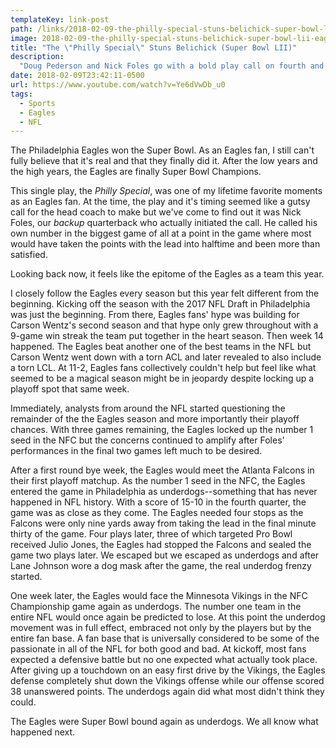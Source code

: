 ```yaml
---
templateKey: link-post
path: /links/2018-02-09-the-philly-special-stuns-belichick-super-bowl-lii-eagles-vs-patriots-nfl-turning-point
image: 2018-02-09-the-philly-special-stuns-belichick-super-bowl-lii-eagles-vs-patriots-nfl-turning-point.jpg
title: "The \"Philly Special\" Stuns Belichick (Super Bowl LII)"
description:
  "Doug Pederson and Nick Foles go with a bold play call on fourth and goal to defeat the New England Patriots in Super Bowl LII."
date: 2018-02-09T23:42:11-0500
url: https://www.youtube.com/watch?v=Ye6dVwDb_u0
tags:
  - Sports
  - Eagles
  - NFL
---
```

The Philadelphia Eagles won the Super Bowl. As an Eagles fan, I still can't fully believe that it's real and that they finally did it. After the low years and the high years, the Eagles are finally Super Bowl Champions.

This single play, the _Philly Special_, was one of my lifetime favorite moments as an Eagles fan. At the time, the play and it's timing seemed like a gutsy call for the head coach to make but we've come to find out it was Nick Foles, our _backup_ quarterback who actually initiated the call. He called his own number in the biggest game of all at a point in the game where most would have taken the points with the lead into halftime and been more than satisfied.

Looking back now, it feels like the epitome of the Eagles as a team this year.

I closely follow the Eagles every season but this year felt different from the beginning. Kicking off the season with the 2017 NFL Draft in Philadelphia was just the beginning. From there, Eagles fans' hype was building for Carson Wentz's second season and that hype only grew throughout with a 9-game win streak the team put together in the heart season. Then week 14 happened. The Eagles beat another one of the best teams in the NFL but Carson Wentz went down with a torn ACL and later revealed to also include a torn LCL. At 11-2, Eagles fans collectively couldn't help but feel like what seemed to be a magical season might be in jeopardy despite locking up a playoff spot that same week.

Immediately, analysts from around the NFL started questioning the remainder of the the Eagles season and more importantly their playoff chances. With three games remaining, the Eagles locked up the number 1 seed in the NFC but the concerns continued to amplify after Foles' performances in the final two games left much to be desired.

After a first round bye week, the Eagles would meet the Atlanta Falcons in their first playoff matchup. As the number 1 seed in the NFC, the Eagles entered the game in Philadelphia as underdogs--something that has never happened in NFL history. With a score of 15-10 in the fourth quarter, the game was as close as they come. The Eagles needed four stops as the Falcons were only nine yards away from taking the lead in the final minute thirty of the game. Four plays later, three of which targeted Pro Bowl received Julio Jones, the Eagles had stopped the Falcons and sealed the game two plays later. We escaped but we escaped as underdogs and after Lane Johnson wore a dog mask after the game, the real underdog frenzy started.

One week later, the Eagles would face the Minnesota Vikings in the NFC Championship game again as underdogs. The number one team in the entire NFL would once again be predicted to lose. At this point the underdog movement was in full effect, embraced not only by the players but by the entire fan base. A fan base that is universally considered to be some of the passionate in all of the NFL for both good and bad. At kickoff, most fans expected a defensive battle but no one expected what actually took place. After giving up a touchdown on an easy first drive by the Vikings, the Eagles defense completely shut down the Vikings offense while our offense scored 38 unanswered points. The underdogs again did what most didn't think they could.

The Eagles were Super Bowl bound again as underdogs. We all know what happened next.
